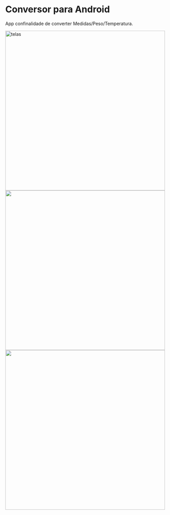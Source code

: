 # Conversor para Android

App confinalidade de converter Medidas/Peso/Temperatura.

<img src="https://user-images.githubusercontent.com/32619832/37256790-74118a8e-253e-11e8-83f4-e52f12823071.png" alt="telas" width= 500 />
<img src="https://user-images.githubusercontent.com/32619832/37256798-858cc990-253e-11e8-8ef3-ee5bea60edf7.png" width= 500/>
<img src="https://user-images.githubusercontent.com/32619832/37256801-92a0599e-253e-11e8-9e73-3c7b1dcdd40f.png" width= 500/>
